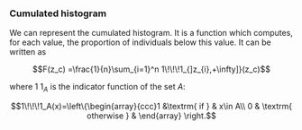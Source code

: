 ### Cumulated histogram

We can represent the cumulated histogram. It is a function which computes, for each value, the proportion of individuals below this value. 
It can be written as 
    
   $$F(z_c) =\frac{1}{n}\sum_{i=1}^n 1\!\!\!1_{]z_{i},+\infty]}(z_c)$$
   
   where $1\!\!\!1_A$ is the indicator function of the set $A$:
   
   $$1\!\!\!1_A(x)=\left\{\begin{array}{ccc}1 &\textrm{ if } & x\in A\\
   0 & \textrm{ otherwise } & \end{array}
   \right.$$



